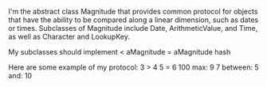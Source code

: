 I'm the abstract class Magnitude that provides common protocol for objects that havethe ability to be compared along a linear dimension, such as dates or times.Subclasses of Magnitude include Date, ArithmeticValue, and Time, as well asCharacter and LookupKey.  My subclasses should implement  < aMagnitude   = aMagnitude   hashHere are some example of my protocol:     3 > 4     5 = 6     100 max: 9	7 between: 5 and: 10 
